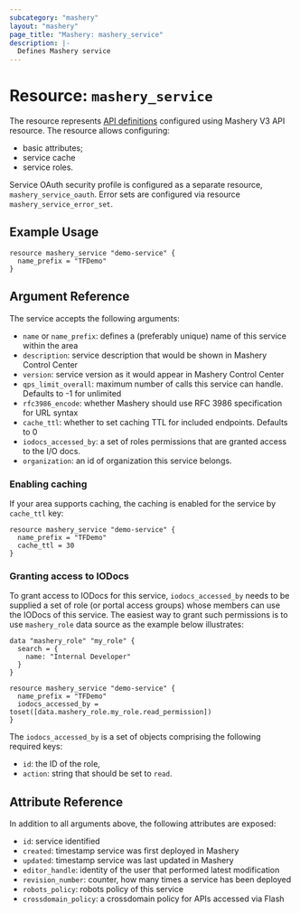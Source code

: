 ```yaml
---
subcategory: "mashery"
layout: "mashery"
page_title: "Mashery: mashery_service"
description: |-
  Defines Mashery service
---
```


# Resource: `mashery_service`

The resource represents [API definitions](https://developer.mashery.com/docs/read/mashery_api/30/resources/services)
configured using Mashery V3 API resource. The resource allows configuring:
- basic attributes;
- service cache
- service roles.

Service OAuth security profile is configured as a separate resource, `mashery_service_oauth`. Error sets
are configured via resource `mashery_service_error_set`.


## Example Usage

```hcl
resource mashery_service "demo-service" {
  name_prefix = "TFDemo"
}
```

## Argument Reference
The service accepts the following arguments:
- `name` or `name_prefix`: defines a (preferably unique) name of this service within the area
- `description`: service description that would be shown in Mashery Control Center
- `version`: service version as it would appear in Mashery Control Center  
- `qps_limit_overall`: maximum number of calls this service can handle. Defaults to -1 for unlimited
- `rfc3986_encode`: whether Mashery should use RFC 3986 specification for URL syntax
- `cache_ttl`: whether to set caching TTL for included endpoints. Defaults to 0
- `iodocs_accessed_by`: a set of roles permissions that are granted access to the I/O docs.
- `organization`: an id of organization this service belongs.



### Enabling caching
If your area supports caching, the caching is enabled for the service by `cache_ttl` key:
```hcl
resource mashery_service "demo-service" {
  name_prefix = "TFDemo"
  cache_ttl = 30
}
```

### Granting access to IODocs

To grant access to IODocs for this service, `iodocs_accessed_by` needs to be supplied a set of 
role (or portal access groups) whose members can use the IODocs of this service. The easiest way
to grant such permissions is to use `mashery_role` data source as the example below
illustrates:

```hcl
data "mashery_role" "my_role" {
  search = {
    name: "Internal Developer"
  }
}

resource mashery_service "demo-service" {
  name_prefix = "TFDemo"
  iodocs_accessed_by = toset([data.mashery_role.my_role.read_permission])
}
```

The `iodocs_accessed_by` is a set of objects comprising the following required keys:
- `id`: the ID of the role,
- `action`: string that should be set to `read`.


## Attribute Reference

In addition to all arguments above, the following attributes are exposed:

* `id`: service identified
* `created`: timestamp service was first deployed in Mashery
* `updated`: timestamp service was last updated in Mashery
* `editor_handle`: identity of the user that performed latest modification
* `revision_number`: counter, how many times a service has been deployed
* `robots_policy`: robots policy of this service
* `crossdomain_policy`: a crossdomain policy for APIs accessed via Flash